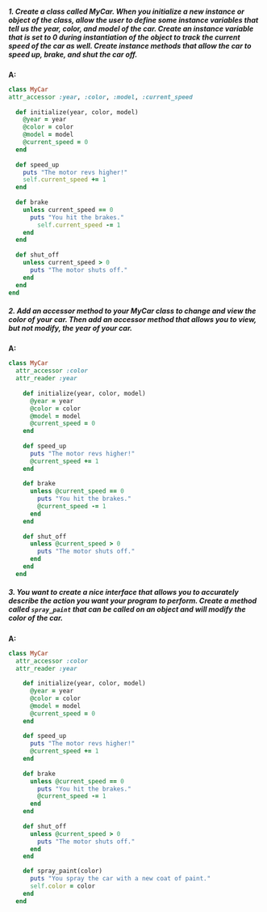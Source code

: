 ##### 1. Create a class called MyCar. When you initialize a new instance or object of the class, allow the user to define some instance variables that tell us the year, color, and model of the car. Create an instance variable that is set to 0 during instantiation of the object to track the current speed of the car as well. Create instance methods that allow the car to speed up, brake, and shut the car off.

**A:** 

```ruby
class MyCar
attr_accessor :year, :color, :model, :current_speed
  
  def initialize(year, color, model)
    @year = year
    @color = color
    @model = model
    @current_speed = 0
  end
  
  def speed_up
    puts "The motor revs higher!"
    self.current_speed += 1
  end
  
  def brake
    unless current_speed == 0
      puts "You hit the brakes."
    	self.current_speed -= 1
    end
  end
  
  def shut_off
    unless current_speed > 0
      puts "The motor shuts off."
    end
  end
end
```



##### 2. Add an accessor method to your MyCar class to change and view the color of your car. Then add an accessor method that allows you to view, but not modify, the year of your car.

**A:**

```ruby
class MyCar
  attr_accessor :color
  attr_reader :year
    
    def initialize(year, color, model)
      @year = year
      @color = color
      @model = model
      @current_speed = 0
    end
    
    def speed_up
      puts "The motor revs higher!"
      @current_speed += 1
    end
    
    def brake
      unless @current_speed == 0
        puts "You hit the brakes."
        @current_speed -= 1
      end
    end
    
    def shut_off
      unless @current_speed > 0
        puts "The motor shuts off."
      end
    end
  end
```



##### 3. You want to create a nice interface that allows you to accurately describe  the action you want your program to perform.  Create a method called `spray_paint` that can be called on an object and will modify the color of the car.

**A:**

```ruby
class MyCar
  attr_accessor :color
  attr_reader :year
    
    def initialize(year, color, model)
      @year = year
      @color = color
      @model = model
      @current_speed = 0
    end
    
    def speed_up
      puts "The motor revs higher!"
      @current_speed += 1
    end
    
    def brake
      unless @current_speed == 0
        puts "You hit the brakes."
        @current_speed -= 1
      end
    end
    
    def shut_off
      unless @current_speed > 0
        puts "The motor shuts off."
      end
    end

    def spray_paint(color)
      puts "You spray the car with a new coat of paint."
      self.color = color
    end
  end
```


